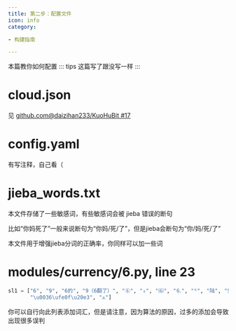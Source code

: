 ```yaml
---
title: 第二步：配置文件
icon: info
category:

- 构建指南

---
```


本篇教你如何配置
::: tips
这篇写了跟没写一样
:::

# cloud.json

见 [github.com@daizihan233/KuoHuBit #17](https://github.com/daizihan233/KuoHuBit/issues/17)

# config.yaml

有写注释，自己看（

# jieba_words.txt

本文件存储了一些敏感词，有些敏感词会被 jieba 错误的断句

比如“你妈死了”一般来说断句为“你妈/死/了”，但是jieba会断句为“你/妈/死/了”

本文件用于增强jieba分词的正确率，你同样可以加一些词

# modules/currency/6.py, line 23

```python
sl1 = ["6", "9", "6的", "9（6翻了）", "⑥", "₆", "⑹", "⒍", "⁶", "陆", "Six", "Nine", "\u0039\ufe0f\u20e3",
       "\u0036\ufe0f\u20e3", "♸"]
```

你可以自行向此列表添加词汇，但是请注意，因为算法的原因，过多的添加会导致出现很多误判
